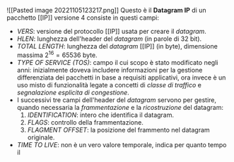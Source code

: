 ![[Pasted image 20221105123217.png]]
Questo è il __Datagram IP__ di un pacchetto [[IP]] versione 4 consiste in questi campi:
- _VERS_: versione del protocollo [[IP]] usata per creare il _datagram_.
- _HLEN_: lunghezza dell'header del _datagram_ (in parole di 32 bit).
- _TOTAL LENGTH_: lunghezza del _datagram_ [[IP]] (in byte), dimensione massima $2^{16}=65536$ byte.
- _TYPE OF SERVICE (TOS)_: campo il cui scopo è stato modificato negli anni: inizialmente doveva includere informazioni per la gestione differenziata dei pacchetti in base a requisiti applicativi, ora invece è un uso misto di funzionalità legate a concetti di _classe di traffico_ e _segnalazione esplicita di congestione_.
- I successivi tre campi dell'header del _datagram_ servono per gestire, quando necessaria la _frammentazione_ e la _ricostruzione_ del datagram:
	1. _IDENTIFICATION_: intero che identifica il datagram.
	2. _FLAGS_: controllo della frammentazione.
	3. _FLAGMENT OFFSET_: la posizione del frammento nel datagram originale.
- _TIME TO LIVE_: non è un vero valore temporale, indica per quanto tempo il 